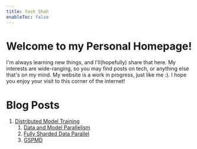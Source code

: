 ```yaml
---
title: Yash Shah
enableToc: false
---
```

# Welcome to my Personal Homepage!

I'm always learning new things, and I'll(hopefully) share that here. My interests are wide-ranging, so you may find posts on tech, or anything else that's on my mind. My website is a work in progress, just like me :). I hope you enjoy your visit to this corner of the internet!


# Blog Posts

1. [Distributed Model Training](distributed_model_training/00_distributed_model_training.md)
	1. [Data and Model Parallelism](01_dp_and_mp.md)
	2. [Fully Sharded Data Parallel](02_fdsp.md)
	3. [GSPMD](03_gspmd.md)



